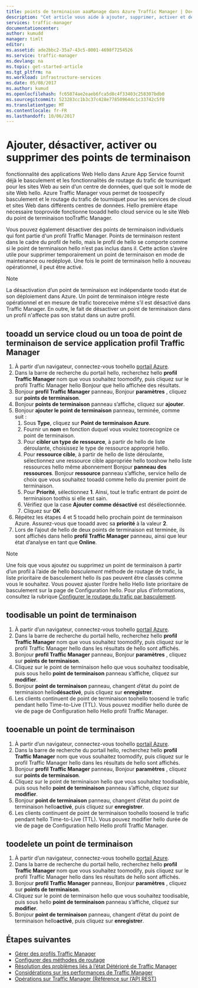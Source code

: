 ```yaml
---
title: points de terminaison aaaManage dans Azure Traffic Manager | Documents Microsoft
description: "Cet article vous aide à ajouter, supprimer, activer et désactiver des points de terminaison d’Azure Traffic Manager."
services: traffic-manager
documentationcenter: 
author: kumudd
manager: timlt
editor: 
ms.assetid: ade2bbc2-35a7-43c5-8001-4698f7254526
ms.service: traffic-manager
ms.devlang: na
ms.topic: get-started-article
ms.tgt_pltfrm: na
ms.workload: infrastructure-services
ms.date: 05/08/2017
ms.author: kumud
ms.openlocfilehash: fc65874ae2eaeb6fca5d8c4f33403c258307bdb0
ms.sourcegitcommit: 523283cc1b3c37c428e77850964dc1c33742c5f0
ms.translationtype: MT
ms.contentlocale: fr-FR
ms.lasthandoff: 10/06/2017
---
```

# <a name="add-disable-enable-or-delete-endpoints"></a>Ajouter, désactiver, activer ou supprimer des points de terminaison

fonctionnalité des applications Web Hello dans Azure App Service fournit déjà le basculement et les fonctionnalités de routage du trafic de tourniquet pour les sites Web au sein d’un centre de données, quel que soit le mode de site Web hello. Azure Traffic Manager vous permet de toospecify basculement et le routage du trafic de tourniquet pour les services de cloud et sites Web dans différents centres de données. Hello première étape nécessaire tooprovide fonctionne tooadd hello cloud service ou le site Web du point de terminaison tooTraffic Manager.

Vous pouvez également désactiver des points de terminaison individuels qui font partie d'un profil Traffic Manager. Points de terminaison restent dans le cadre du profil de hello, mais le profil de hello se comporte comme si le point de terminaison hello n’est pas inclus dans il. Cette action s’avère utile pour supprimer temporairement un point de terminaison en mode de maintenance ou redéployé. Une fois le point de terminaison hello à nouveau opérationnel, il peut être activé.

> [!NOTE]
> La désactivation d’un point de terminaison est indépendante toodo état de son déploiement dans Azure. Un point de terminaison intègre reste opérationnel et en mesure de trafic tooreceive même s’il est désactivé dans Traffic Manager. En outre, le fait de désactiver un point de terminaison dans un profil n'affecte pas son statut dans un autre profil.

## <a name="tooadd-a-cloud-service-or-an-app-service-endpoint-tooa-traffic-manager-profile"></a>tooadd un service cloud ou un tooa de point de terminaison de service application profil Traffic Manager

1. À partir d’un navigateur, connectez-vous toohello [portail Azure](http://portal.azure.com).
2. Dans la barre de recherche du portail hello, recherchez hello **profil Traffic Manager** nom que vous souhaitez toomodify, puis cliquez sur le profil Traffic Manager hello Bonjour que hello affichée des résultats.
3. Bonjour **profil Traffic Manager** panneau, Bonjour **paramètres** , cliquez sur **points de terminaison**.
4. Bonjour **points de terminaison** panneau s’affiche, cliquez sur **ajouter**.
5. Bonjour **ajouter le point de terminaison** panneau, terminée, comme suit :
    1. Sous **Type**, cliquez sur **Point de terminaison Azure**.
    2. Fournir un **nom** en fonction duquel vous voulez toorecognize ce point de terminaison.
    3. Pour **cibler un type de ressource**, à partir de hello de liste déroulante, choisissez le type de ressource approprié hello.
    4. Pour **ressource cible**, à partir de hello de liste déroulante, sélectionnez une ressource cible appropriée hello tooshow hello liste ressources hello même abonnement Bonjour **panneau des ressources**. Bonjour **ressource** panneau s’affiche, service hello de choix que vous souhaitez tooadd comme hello du premier point de terminaison.
    5. Pour **Priorité**, sélectionnez **1**. Ainsi, tout le trafic entrant de point de terminaison toothis si elle est sain.
    6. Vérifiez que la case **Ajouter comme désactivé** est désélectionnée.
    7. Cliquez sur **OK**
6.  Répétez les étapes 4 et 5 tooadd hello prochain point de terminaison Azure. Assurez-vous que tooadd avec sa **priorité** à la valeur **2**.
7.  Lors de l’ajout de hello de deux points de terminaison est terminée, ils sont affichés dans hello **profil Traffic Manager** panneau, ainsi que leur état d’analyse en tant que **Online**.

> [!NOTE]
> Une fois que vous ajoutez ou supprimez un point de terminaison à partir d’un profil à l’aide de hello *basculement* méthode de routage de trafic, la liste prioritaire de basculement hello ils pas peuvent être classés comme vous le souhaitez. Vous pouvez ajuster l’ordre hello Hello liste prioritaire de basculement sur la page de Configuration hello. Pour plus d’informations, consultez la rubrique [Configurer le routage du trafic par basculement](traffic-manager-configure-failover-routing-method.md).

## <a name="toodisable-an-endpoint"></a>toodisable un point de terminaison

1. À partir d’un navigateur, connectez-vous toohello [portail Azure](http://portal.azure.com).
2. Dans la barre de recherche du portail hello, recherchez hello **profil Traffic Manager** nom que vous souhaitez toomodify, puis cliquez sur le profil Traffic Manager hello dans les résultats de hello sont affichés.
3. Bonjour **profil Traffic Manager** panneau, Bonjour **paramètres** , cliquez sur **points de terminaison**. 
4. Cliquez sur le point de terminaison hello que vous souhaitez toodisable, puis sous hello **point de terminaison** panneau s’affiche, cliquez sur **modifier**.
5. Bonjour **point de terminaison** panneau, changent d’état du point de terminaison hello**désactivé**, puis cliquez sur **enregistrer**.
6. Les clients continuent de point de terminaison toohello toosend le trafic pendant hello Time-to-Live (TTL). Vous pouvez modifier hello durée de vie de page de Configuration hello Hello profil Traffic Manager.

## <a name="tooenable-an-endpoint"></a>tooenable un point de terminaison

1. À partir d’un navigateur, connectez-vous toohello [portail Azure](http://portal.azure.com).
2. Dans la barre de recherche du portail hello, recherchez hello **profil Traffic Manager** nom que vous souhaitez toomodify, puis cliquez sur le profil Traffic Manager hello dans les résultats de hello sont affichés.
3. Bonjour **profil Traffic Manager** panneau, Bonjour **paramètres** , cliquez sur **points de terminaison**. 
4. Cliquez sur le point de terminaison hello que vous souhaitez toodisable, puis sous hello **point de terminaison** panneau s’affiche, cliquez sur **modifier**.
5. Bonjour **point de terminaison** panneau, changent d’état du point de terminaison hello**activé**, puis cliquez sur **enregistrer**.
6. Les clients continuent de point de terminaison toohello toosend le trafic pendant hello Time-to-Live (TTL). Vous pouvez modifier hello durée de vie de page de Configuration hello Hello profil Traffic Manager.

## <a name="toodelete-an-endpoint"></a>toodelete un point de terminaison

1. À partir d’un navigateur, connectez-vous toohello [portail Azure](http://portal.azure.com).
2. Dans la barre de recherche du portail hello, recherchez hello **profil Traffic Manager** nom que vous souhaitez toomodify, puis cliquez sur le profil Traffic Manager hello dans les résultats de hello sont affichés.
3. Bonjour **profil Traffic Manager** panneau, Bonjour **paramètres** , cliquez sur **points de terminaison**. 
4. Cliquez sur le point de terminaison hello que vous souhaitez toodisable, puis sous hello **point de terminaison** panneau s’affiche, cliquez sur **modifier**.
5. Bonjour **point de terminaison** panneau, changent d’état du point de terminaison hello**activé**, puis cliquez sur **enregistrer**.


## <a name="next-steps"></a>Étapes suivantes

* [Gérer des profils Traffic Manager](traffic-manager-manage-profiles.md)
* [Configurer des méthodes de routage](traffic-manager-configure-routing-method.md)
* [Résolution des problèmes liés à l’état Détérioré de Traffic Manager](traffic-manager-troubleshooting-degraded.md)
* [Considérations sur les performances de Traffic Manager](traffic-manager-performance-considerations.md)
* [Opérations sur Traffic Manager (Référence sur l’API REST)](http://go.microsoft.com/fwlink/p/?LinkID=313584)

